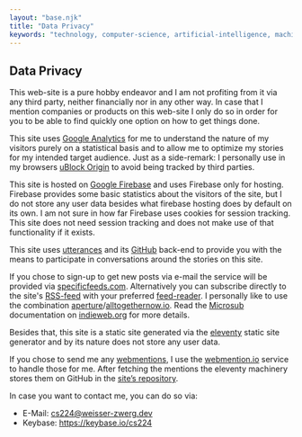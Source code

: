 ```yaml
---
layout: "base.njk"
title: "Data Privacy"
keywords: "technology, computer-science, artificial-intelligence, machine-learning, software-development, programming, distributed-computing"
---
```

## Data Privacy

This web-site is a pure hobby endeavor and I am not profiting from it via any third party, neither financially nor in any other way. In case that I
mention companies or products on this web-site I only do so in order for you to be able to find quickly one option on how to get things done.

This site uses [Google Analytics](https://privacy.google.com/businesses/compliance) for me to understand the nature of my visitors purely on a
statistical basis and to allow me to optimize my stories for my intended target audience. Just as a side-remark: I personally use in my browsers
[uBlock Origin](https://en.wikipedia.org/wiki/UBlock_Origin) to avoid being tracked by third parties.

This site is hosted on [Google Firebase](https://firebase.google.com/support/privacy/) and uses Firebase only for hosting. Firebase provides some
basic statistics about the visitors of the site, but I do not store any user data besides what firebase hosting does by default on its own. I am not
sure in how far Firebase uses cookies for session tracking. This site does not need session tracking and does not make use of that functionality if it
exists.

This site uses [utterances](https://github.com/utterance/utterances/issues/37) and its
[GitHub](https://help.github.com/en/articles/github-privacy-statement) back-end to provide you with the means to participate in conversations around the
stories on this site.

If you chose to sign-up to get new posts via e-mail the service will be provided via
[specificfeeds.com](https://www.specificfeeds.com/blog/update-on-gdpr/). Alternatively you can subscribe directly to the site's
[RSS-feed](/feed/feed.xml) with your preferred [feed-reader](https://www.rss-readers.org/list-of-rs-feed-reader). I personally like to use the
combination [aperture](https://aperture.p3k.io)/[alltogethernow.io](https://alltogethernow.io). Read the [Microsub](https://indieweb.org/Microsub)
documentation on [indieweb.org](https://indieweb.org/Microsub) for more details.

Besides that, this site is a static site generated via the [eleventy](https://www.11ty.io/) static site generator and by its nature does not store any
user data.

If you chose to send me any [webmentions](https://www.w3.org/TR/webmention/), I use the [webmention.io](https://webmention.io/) service to handle
those for me. After fetching the mentions the eleventy machinery stores them on GitHub in the [site’s
repository](https://github.com/cs224/weisser-zwerg-dev-indie-web-sources).

In case you want to contact me, you can do so via:
* E-Mail: <a href="mailto:cs224@weisser-zwerg.dev">cs224@weisser-zwerg.dev</a>
* Keybase: https://keybase.io/cs224


